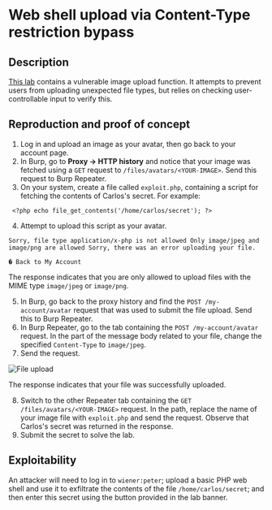 # Web shell upload via Content-Type restriction bypass

## Description

[This lab](https://portswigger.net/web-security/file-upload/lab-file-upload-web-shell-upload-via-content-type-restriction-bypass) contains a vulnerable image upload function. It attempts to prevent users from uploading unexpected file types, but relies on checking user-controllable input to verify this. 

## Reproduction and proof of concept

1. Log in and upload an image as your avatar, then go back to your account page. 
2. In Burp, go to **Proxy -> HTTP history** and notice that your image was fetched using a ``GET`` request to `/files/avatars/<YOUR-IMAGE>`. Send this request to Burp Repeater. 
3. On your system, create a file called `exploit.php`, containing a script for fetching the contents of Carlos's secret. For example:

```text
 <?php echo file_get_contents('/home/carlos/secret'); ?> 
```

4. Attempt to upload this script as your avatar. 

```text
Sorry, file type application/x-php is not allowed Only image/jpeg and image/png are allowed Sorry, there was an error uploading your file.

� Back to My Account
```

The response indicates that you are only allowed to upload files with the MIME type `image/jpeg` or `image/png`.

5. In Burp, go back to the proxy history and find the `POST /my-account/avatar` request that was used to submit the file upload. Send this to Burp Repeater. 
6. In Burp Repeater, go to the tab containing the `POST /my-account/avatar` request. In the part of the message body related to your file, change the specified `Content-Type` to `image/jpeg`.
7. Send the request. 

![File upload](/_static/images/upload2.png)

The response indicates that your file was successfully uploaded.

8. Switch to the other Repeater tab containing the `GET /files/avatars/<YOUR-IMAGE>` request. In the path, replace the name of your image file with `exploit.php` and send the request. Observe that Carlos's secret was returned in the response. 
9. Submit the secret to solve the lab.

## Exploitability

An attacker will need to log in to `wiener:peter`; upload a basic PHP web shell and use it to exfiltrate the contents of the file `/home/carlos/secret`; and then enter this secret using the button provided in the lab banner. 
